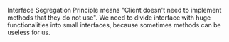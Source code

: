 Interface Segregation Principle means "Client doesn't need to implement methods that they do not use". 
We need to divide interface with huge functionalities into small interfaces, because sometimes methods
can be useless for us.
